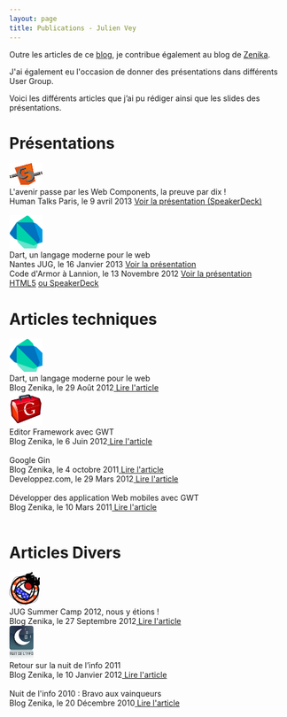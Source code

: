 ```yaml
---
layout: page
title: Publications - Julien Vey
---
```


<p class="lead">Outre les articles de ce <a href="/index.html">blog</a>, je contribue également au blog de <a href="http://blog.zenika.com">Zenika</a>.</p>
<p class="lead">J'ai également eu l'occasion de donner des présentations dans différents User Group.</p> 
<p class="lead">Voici les différents articles que j’ai pu rédiger ainsi que les slides des présentations.</p>


<h1>Présentations</h1>

<div class="row">
	<div class="span2"><img class="well" src="./assets/img/webcomponents-60.png" alt="Web Components"></div>
	<div class="span10">
		<span class="lead">L'avenir passe par les Web Components, la preuve par dix !</span><br>
		<span class="muted">Human Talks Paris, le 9 avril 2013</span>&nbsp;<a href="https://speakerdeck.com/julienvey/lavenir-passe-par-les-web-components-la-preuve-par-dix">Voir la présentation (SpeakerDeck)</a><br>	
	</div>
</div>


<br>

<div class="row">
	<div class="span2"><img class="well" src="./assets/img/dartlang-60.png" alt="Dartlang"></div>
	<div class="span10">
		<span class="lead">Dart, un langage moderne pour le web</span><br>
		<span class="muted">Nantes JUG, le 16 Janvier 2013</span>&nbsp;<a href="/presentations/dart-nantes-jug/">Voir la présentation</a><br>
		<span class="muted">Code d'Armor à Lannion, le 13 Novembre 2012</span>&nbsp;<a href="/presentations/dart-code-armor/">Voir la présentation HTML5</a>&nbsp;<a href="https://speakerdeck.com/julienvey/dart-un-langage-moderne-pour-le-web#/">ou SpeakerDeck</a><br>	
	</div>
</div>


<h1>Articles techniques</h1>

<div class="row">
	<div class="span2"><img class="well" src="./assets/img/dartlang-60.png" alt="Dartlang"></div>
	<div class="span10">
		<span class="lead">Dart, un langage moderne pour le web</span><br>
		<span class="muted">Blog Zenika, le 29 Août 2012</span><a href="http://blog.zenika.com/index.php?post/2012/08/29/Dart-un-langage-moderne-pour-le-web"> Lire l'article</a><br>
	</div>
</div>

<div class="row">
	<div class="span2"><img class="well" src="./assets/img/gwt-logo-60.png" alt="GWT"></div>
	<div class="span10">
		<span class="lead">Editor Framework avec GWT</span><br>
		<span class="muted">Blog Zenika, le 6 Juin 2012</span><a href="http://blog.zenika.com/index.php?post/2012/06/06/Editor-Framework-avec-GWT"> Lire l'article</a><br>
		<br>
		<span class="lead">Google Gin</span><br>
		<span class="muted">Blog Zenika, le 4 octobre 2011</span><a href="http://blog.zenika.com/index.php?post/2011/09/27/Google-Gin"> Lire l'article</a><br>
		<span class="muted">Developpez.com, le 29 Mars 2012</span><a href="http://zenika.developpez.com/articles/java/frameworks/googlegin/"> Lire l'article</a><br>
		<br>
		<span class="lead">Développer des application Web mobiles avec GWT</span><br>
		<span class="muted">Blog Zenika, le 10 Mars 2011</span><a href="http://blog.zenika.com/index.php?post/2010/12/24/Developper-des-applications-web-mobile-avec-GWT-et-JQuery"> Lire l'article</a><br>
	</div>
</div>
<br>
<h1>Articles Divers</h1>

<div class="row">
	<div class="span2"><img class="well" src="./assets/img/jugsummercamp-60.png" alt="JUG Summer Camp"></div>
	<div class="span10">
		<span class="lead">JUG Summer Camp 2012, nous y étions !</span><br>
		<span class="muted">Blog Zenika, le 27 Septembre 2012</span><a href="http://blog.zenika.com/index.php?post/2012/09/18/JUG-Summer-Camp-2012%2C-nous-y-%C3%A9tions-%21"> Lire l'article</a><br>
	</div>
</div>

<div class="row">
	<div class="span2"><img class="well" src="./assets/img/nuitinfo-60.png" alt="Nuit de l'info"></div>
	<div class="span10">
		<span class="lead">Retour sur la nuit de l’info 2011</span><br>
		<span class="muted">Blog Zenika, le 10 Janvier 2012</span><a href="http://blog.zenika.com/index.php?post/2012/01/09/Retour-sur-la-Nuit-de-l-info-2011"> Lire l'article</a><br>
		<br>
		<span class="lead">Nuit de l'info 2010 : Bravo aux vainqueurs</span><br>
		<span class="muted">Blog Zenika, le 20 Décembre 2010</span><a href="http://blog.zenika.com/index.php?post/2010/12/03/Nuit-de-l-info-2010-%3A-Bravo-aux-vainqueurs2"> Lire l'article</a><br>
	</div>
</div>